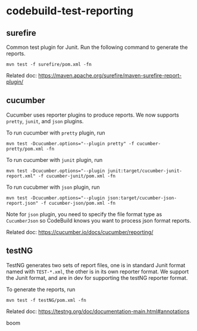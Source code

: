 # codebuild-test-reporting

## surefire
Common test plugin for Junit. Run the following command to generate the reports.

`mvn test -f surefire/pom.xml -fn`   

Related doc: https://maven.apache.org/surefire/maven-surefire-report-plugin/


## cucumber
Cucumber uses reporter plugins to produce reports. We now supports `pretty`, `junit`, and `json` plugins.  

To run cucumber with `pretty` plugin, run  

`mvn test -Dcucumber.options="--plugin pretty" -f cucumber-pretty/pom.xml -fn`


To run cucumber with `junit` plugin, run   

`mvn test -Dcucumber.options="--plugin junit:target/cucumber-junit-report.xml" -f cucumber-junit/pom.xml -fn`


To run cucubmer with `json` plugin, run  

`mvn test -Dcucumber.options="--plugin json:target/cucumber-json-report.json" -f cucumber-json/pom.xml -fn`


Note for `json` plugin, you need to specify the file format type as `CucumberJson` so CodeBuild knows you want to process json format reports.



Related doc: https://cucumber.io/docs/cucumber/reporting/


## testNG
TestNG generates two sets of report files, one is in standard Junit format named with `TEST-*.xml`, the other is in its own reporter format. We support the Junit format, and are in dev for supporting the testNG reporter format.

To generate the reports, run 

`mvn test -f testNG/pom.xml -fn`

Related doc: https://testng.org/doc/documentation-main.html#annotations


boom


